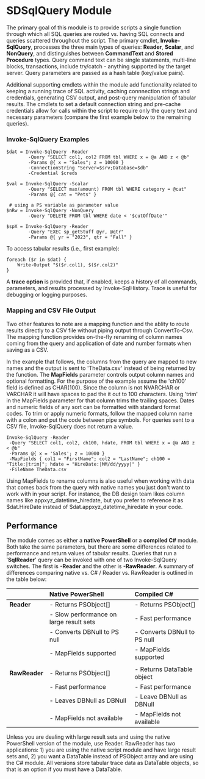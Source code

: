 # SDSqlQuery Module

The primary goal of this module is to provide scripts a single function through which all SQL queries are routed vs. having SQL connects and queries scattered throughout the script. The primary cmdlet, **Invoke-SqlQuery**, processes the three main types of queries: **Reader**, **Scalar**, and **NonQuery**, and distinguishes between **CommandText** and **Stored Procedure** types. Query command text can be single statements, multi-line blocks, transactions, include try/catch - anything supported by the target server. Query parameters are passed as a hash table (key/value pairs).

Additional supporting cmdlets within the module add functionality related to keeping a running trace of SQL activity, caching connnection strings and credentials, generating CSV output, and post-query manipulation of tabular results. The cmdlets to set a default connection string and pre-cache credentials allow for calls within the script to require only the query text and necessary parameters (compare the first example below to the remaining queries).

### Invoke-SqlQuery Examples
    $dat = Invoke-SqlQuery -Reader 
            -Query "SELECT col1, col2 FROM tbl WHERE x = @a AND z < @b"
            -Params @{ x = "Sales"; z = 10000 }
            -ConnectionString "Server=$srv;Database=$db"
            -Credential $creds

    $val = Invoke-SqlQuery -Scalar 
            -Query "SELECT max(amount) FROM tbl WHERE category = @cat" 
            -Params @{ cat = "Pets" }
    
     # using a PS variable as parameter value
    $nRw = Invoke-SqlQuery -NonQuery
            -Query "DELETE FROM tbl WHERE date < '$cutOffDate'"
    
    $spX = Invoke-SqlQuery -Reader 
            -Query "EXEC sp_getStuff @yr, @qtr"
            -Params @{ yr = "2023", qtr = "Fall" }
            
To access tabular results (i.e., first example):

    foreach ($r in $dat) {
        Write-Output "$($r.col1), $($r.col2)"
    }


A **trace option** is provided that, if enabled, keeps a history of all commands, parameters, and results processed by Invoke-SqlHistory. Trace is useful for debugging or logging purposes. 

### Mapping and CSV File Output
Two other features to note are a mapping function and the ablity to route results directly to a CSV file without piping output through ConvertTo-Csv. The mapping function provides on-the-fly renaming of column names coming from the query and application of date and number formats when saving as a CSV.

In the example that follows, the columns from the query are mapped to new names and the output is sent to 'TheData.csv' instead of being returned by the function. The **MapFields** parameter controls output column names and optional formatting. For the purpose of the example assume the 'ch100' field is defined as CHAR(100). Since the column is not NVARCHAR or VARCHAR it will have spaces to pad the it out to 100 characters. Using 'trim' in the MapFields parameter for that column trims the trailing spaces. Dates and numeric fields of any sort can be formatted with standard format codes. To trim or apply numeric formats, follow the mapped column name with a colon and put the code between pipe symbols. For queries sent to a CSV file, Invoke-SqlQuery does not return a value.

    Invoke-SqlQuery -Reader 
     -Query "SELECT col1, col2, ch100, hdate, FROM tbl WHERE x = @a AND z < @b"
     -Params @{ x = 'Sales'; z = 10000 }
     -MapFields { col1 = "FirstName"; col2 = "LastName"; ch100 = "Title:|trim|"; hdate = "HireDate:|MM/dd/yyyy|" }
     -FileName TheData.csv
     
Using MapFields to rename columns is also useful when working with data that comes back from the query with native names you just don't want to work with in your script. For instance, the DB design team likes column names like appxyz_datetime_hiredate, but you prefer to reference it as $dat.HireDate instead of $dat.appxyz_datetime_hiredate in your code.


## Performance
The module comes as either a **native PowerShell** or a **compiled C#** module. Both take the same parameters, but there are some differences related to performance and return values of tabular results. Queries that run a '**SqlReader**' query can be invoked with one of two Invoke-SqlQuery switches. The first is **-Reader** and the other is **-RawReader**. A summary of differences comparing native vs. C# / Reader vs. RawReader is outlined in the table below:

||Native PowerShell|Compiled C#|
|:---|:---|:---|
|**Reader**|- Returns PSObject[]|- Returns PSObject[]
||- Slow performance on large result sets|- Fast performance
||- Converts DBNull to PS null|- Converts DBNull to PS null
||- MapFields supported|- MapFields supported
||||
|**RawReader**|- Returns PSObject[]|- Returns DataTable object
||- Fast performance|- Fast performance
||- Leaves DBNull as DBNull|- Leave DBNull as DBNull
||- MapFields not available|- MapFields not available

Unless you are dealing with large result sets and using the native PowerShell version of the module, use Reader. RawReader has two applications: 1) you are using the native script module and have large result sets and, 2) you want a DataTable instead of PSObject array and are using the C# module. All versions store tabular trace data as DataTable objects, so that is an option if you must have a DataTable.


